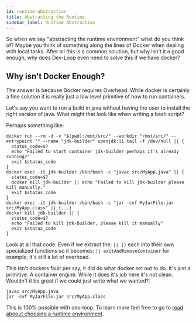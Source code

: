 ```yaml
---
id: runtime-abstraction
title: Abstracting the Runtime
sidebar_label: Runtime Abstraction
---
```


So when we say "abstracting the runtime environment" what do you think of? Maybe you think of
something along the lines of Docker when dealing with local tasks. After all this is a common
solution, but why isn't it a good enough, why does Dev-Loop even need to solve this if we
have docker?

## Why isn't Docker Enough? ##

The answer is because Docker requires Overhead. While docker is certainly a fine solution
it is really just a low level primitive of how to run containers.

Let's say you want to run a build in java without having the user to install the right version of java. What might that look like
when writing a bash script?

Perhaps something like:

```shell
docker run --rm -d -v "$(pwd):/mnt/src/" --workdir "/mnt/src/" --entrypoint "" --name "jdk-builder" openjdk:11 tail -f /dev/null || {
  status_code=$?
  echo "Failed to start container jdk-builder perhaps it's already running?"
  exit $status_code
}
docker exec -it jdk-builder /bin/bash -c "javac src/MyApp.java" || {
  status_code=$?
  docker kill jdk-builder || echo "Failed to kill jdk-builder please kill manually."
  exit $status_code
}
docker exec -it jdk-builder /bin/bash -c "jar -cvf MyJarFile.jar src/MyApp.class" || {...}
docker kill jdk-builder || {
  status_code=$?
  echo "Failed to kill jdk-builder, please kill it manually"
  exit $status_code
}
```

Look at all that code. Even if we extract the: `|| {}` each into their own specialized functions
so it becomes: `|| exitAndRemoveContainer` for example, it's still a lot of overhead.

This isn't dockers fault per say, it did do what docker set out to do. It's just a primitive. A container engine.
While it does it's job here it's not clean. Wouldn't it be great if we could just write what we wanted?:

```shell
javac src/MyApp.java
jar -cvf MyJarFile.jar src/MyApp.class
```

This is 100% possible with dev-loop. To learn more feel free to go to <a href="/docs/walkthrough/executors" class="internal-link">read aboout choosing a runtime environment</a>.
